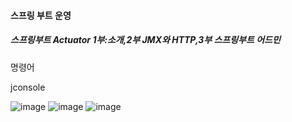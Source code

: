 #### 스프링 부트 운영
##### 스프링부트 Actuator 1부:소개,2부 JMX와 HTTP,3부 스프링부트 어드민


명령어

jconsole 

![image](https://user-images.githubusercontent.com/40969203/110949726-49168100-8386-11eb-8c5d-430fe83b9705.png)
![image](https://user-images.githubusercontent.com/40969203/110949736-4c117180-8386-11eb-957b-7054fddcea69.png)
![image](https://user-images.githubusercontent.com/40969203/110949746-50d62580-8386-11eb-87d0-d50bbb90889e.png)
